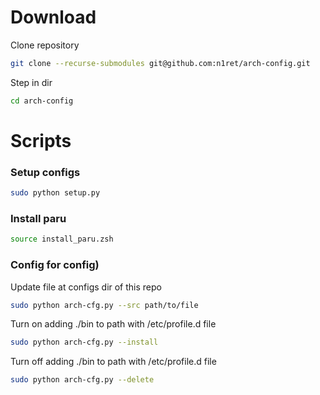 # Download

Clone repository
```zsh
git clone --recurse-submodules git@github.com:n1ret/arch-config.git
```

Step in dir
```zsh
cd arch-config
```

# Scripts

### Setup configs
```zsh
sudo python setup.py
```

### Install paru
```zsh
source install_paru.zsh
```

### Config for config)

Update file at configs dir of this repo
```zsh
sudo python arch-cfg.py --src path/to/file
```

Turn on adding ./bin to path with /etc/profile.d file
```zsh
sudo python arch-cfg.py --install
```

Turn off adding ./bin to path with /etc/profile.d file
```zsh
sudo python arch-cfg.py --delete
```
